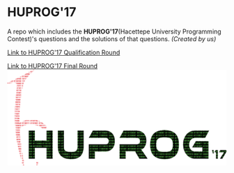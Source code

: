 # HUPROG'17
A repo which includes the **HUPROG'17**(Hacettepe University Programming Contest)'s questions and the solutions of that questions.
*(Created by us)*

[Link to HUPROG'17 Qualification Round](https://www.hackerrank.com/huprog17-oneleme)

[Link to HUPROG'17 Final Round](https://www.hackerrank.com/huprog17-final)
![HUPROG LOGO](/logo.png)
